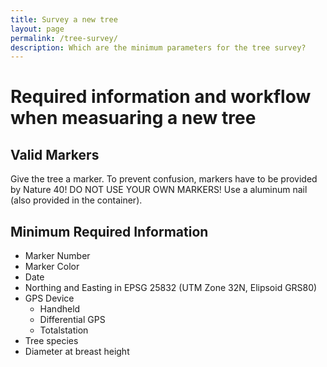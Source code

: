 ```yaml
---
title: Survey a new tree
layout: page
permalink: /tree-survey/ 
description: Which are the minimum parameters for the tree survey?
---
```


# Required information and workflow when measuaring a new tree

## Valid Markers

Give the tree a marker. To prevent confusion, markers have to be provided by Nature 40! DO NOT USE YOUR OWN MARKERS! 
Use a aluminum nail (also provided in the container).

## Minimum Required Information

* Marker Number
* Marker Color
* Date
* Northing and Easting in EPSG 25832 (UTM Zone 32N, Elipsoid GRS80)
* GPS Device
	* Handheld
	* Differential GPS
	* Totalstation
* Tree species
* Diameter at breast height

